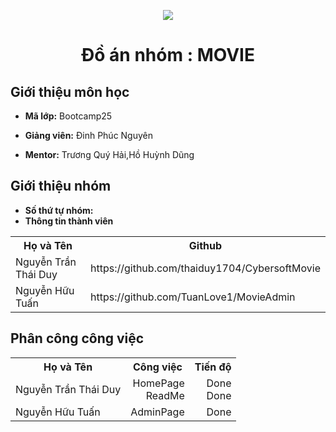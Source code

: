 <p align="center">
   <a href="https://cybersoft.edu.vn/">
      <img src="https://cybersoft.edu.vn/wp-content/uploads/2017/03/MIN-OP1.png" border="none">
   </a>
</p>
<h1 align="center">
    Đồ án nhóm : MOVIE 
 
</h1>

<h2>
   Giới thiệu môn học   
</h2>

- **Mã lớp:** Bootcamp25

- **Giảng viên:** Đinh Phúc Nguyên
- **Mentor:** Trương Quý Hải,Hồ Huỳnh Dũng

<h2>
   Giới thiệu nhóm
</h2>

- **Số thứ tự nhóm:**
- **Thông tin thành viên**

<table align="center">
      <tr>
       <th>Họ và Tên</th>
       <th>Github</th>
       </tr>
      <tr>
       <td>Nguyễn Trần Thái Duy</td>
       <td>https://github.com/thaiduy1704/CybersoftMovie</td>
     </tr>
      <tr>
       <td>Nguyễn Hữu Tuấn  </td>
        <td>https://github.com/TuanLove1/MovieAdmin</td>
        </tr>
      
</table>
<h2>
   Phân công công việc 
</h2>

<table align="center">
      <tr>
       <th>Họ và Tên</th>
       <th>Công việc</th>
       <th>Tiến độ</th>
      </tr>
      <tr>
       <td>Nguyễn Trần Thái Duy</td>
       <td align="right" >HomePage<br> ReadMe</td>
       <td align="right">Done<br> Done</td>
      </tr>
      <tr>
       <td>Nguyễn Hữu Tuấn </td>
        <td align="right">AdminPage</td>
        <td align="right">Done</td>
        </tr>
      
</table>
